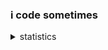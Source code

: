 ### i code sometimes

<details><summary>statistics</summary><p align="middle"><a href="https://github.com/3xq"><img align="left"src="https://github-readme-stats.vercel.app/api?username=3xq&show_icons=true&theme=dark"/><img align="middle" src="https://github-readme-stats.vercel.app/api/top-langs/?username=3xq&layout=compact&theme=dark&langs_count=10"/></a></p></details>

